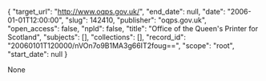 {
  "target_url": "http://www.oqps.gov.uk/", 
  "end_date": null, 
  "date": "2006-01-01T12:00:00", 
  "slug": 142410, 
  "publisher": "oqps.gov.uk", 
  "open_access": false, 
  "npld": false, 
  "title": "Office of the Queen's Printer for Scotland", 
  "subjects": [], 
  "collections": [], 
  "record_id": "20060101T120000/nVOn7o9B1MA3g66IT2foug==", 
  "scope": "root", 
  "start_date": null
}

None